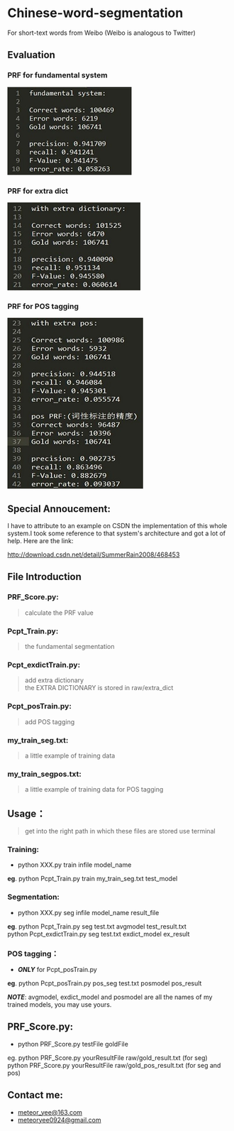 # Chinese-word-segmentation
For short-text words from Weibo (Weibo is analogous to Twitter)

## Evaluation
### PRF for fundamental system
![](https://github.com/MeteorYee/Chinese-word-segmentation/blob/master/images/f1.jpg)
### PRF for extra dict
![](https://github.com/MeteorYee/Chinese-word-segmentation/blob/master/images/f2.jpg)
### PRF for POS tagging
![](https://github.com/MeteorYee/Chinese-word-segmentation/blob/master/images/f3.jpg)

## Special Annoucement:

I have to attribute to an example on CSDN the implementation of this 
whole system.I took some reference to that system's architecture and
got a lot of help.
Here are the link:

http://download.csdn.net/detail/SummerRain2008/468453

## File Introduction
### PRF_Score.py:
> calculate the PRF value<br>

### Pcpt_Train.py:
> the fundamental segmentation

### Pcpt_exdictTrain.py:
> add extra dictionary<br>
> the EXTRA DICTIONARY is stored in raw/extra_dict

### Pcpt_posTrain.py:
> add POS tagging

### my_train_seg.txt:
> a little example of training data

### my_train_segpos.txt:
> a little example of training data for POS tagging

## Usage：
> get into the right path in which these files are stored
use terminal

### Training:

* python XXX.py train infile model_name

**eg**. python Pcpt_Train.py train my_train_seg.txt test_model

### Segmentation:

* python XXX.py seg infile model_name result_file

**eg**. python Pcpt_Train.py seg test.txt avgmodel test_result.txt<br>
    python Pcpt_exdictTrain.py seg test.txt exdict_model ex_result

### POS tagging：

* _**ONLY**_ for Pcpt_posTrain.py

**eg**. python Pcpt_posTrain.py pos_seg test.txt posmodel pos_result

_**NOTE**_:
avgmodel, exdict_model and posmodel are all the names of my trained
models, you may use yours.

## PRF_Score.py:

* python PRF_Score.py testFile goldFile

eg. python PRF_Score.py yourResultFile raw/gold_result.txt (for seg)<br>
    python PRF_Score.py yourResultFile raw/gold_pos_result.txt (for seg and pos)

## Contact me:
* meteor_yee@163.com
* meteoryee0924@gmail.com
